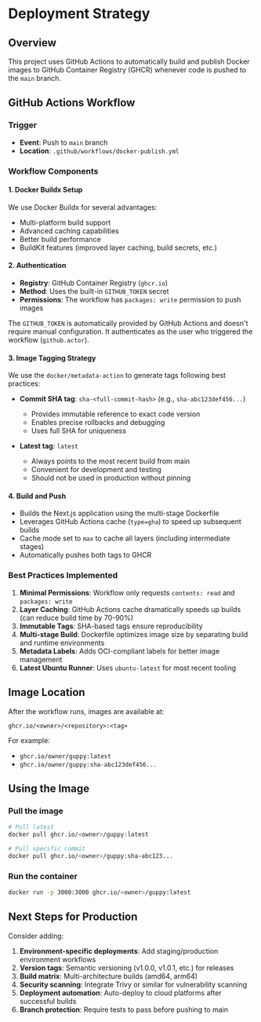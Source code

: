# Deployment Strategy

## Overview

This project uses GitHub Actions to automatically build and publish Docker images to GitHub Container Registry (GHCR) whenever code is pushed to the `main` branch.

## GitHub Actions Workflow

### Trigger

- **Event**: Push to `main` branch
- **Location**: `.github/workflows/docker-publish.yml`

### Workflow Components

#### 1. Docker Buildx Setup

We use Docker Buildx for several advantages:

- Multi-platform build support
- Advanced caching capabilities
- Better build performance
- BuildKit features (improved layer caching, build secrets, etc.)

#### 2. Authentication

- **Registry**: GitHub Container Registry (`ghcr.io`)
- **Method**: Uses the built-in `GITHUB_TOKEN` secret
- **Permissions**: The workflow has `packages: write` permission to push images

The `GITHUB_TOKEN` is automatically provided by GitHub Actions and doesn't require manual configuration. It authenticates as the user who triggered the workflow (`github.actor`).

#### 3. Image Tagging Strategy

We use the `docker/metadata-action` to generate tags following best practices:

- **Commit SHA tag**: `sha-<full-commit-hash>` (e.g., `sha-abc123def456...`)

  - Provides immutable reference to exact code version
  - Enables precise rollbacks and debugging
  - Uses full SHA for uniqueness

- **Latest tag**: `latest`
  - Always points to the most recent build from main
  - Convenient for development and testing
  - Should not be used in production without pinning

#### 4. Build and Push

- Builds the Next.js application using the multi-stage Dockerfile
- Leverages GitHub Actions cache (`type=gha`) to speed up subsequent builds
- Cache mode set to `max` to cache all layers (including intermediate stages)
- Automatically pushes both tags to GHCR

### Best Practices Implemented

1. **Minimal Permissions**: Workflow only requests `contents: read` and `packages: write`
2. **Layer Caching**: GitHub Actions cache dramatically speeds up builds (can reduce build time by 70-90%)
3. **Immutable Tags**: SHA-based tags ensure reproducibility
4. **Multi-stage Build**: Dockerfile optimizes image size by separating build and runtime environments
5. **Metadata Labels**: Adds OCI-compliant labels for better image management
6. **Latest Ubuntu Runner**: Uses `ubuntu-latest` for most recent tooling

## Image Location

After the workflow runs, images are available at:

```
ghcr.io/<owner>/<repository>:<tag>
```

For example:

- `ghcr.io/owner/guppy:latest`
- `ghcr.io/owner/guppy:sha-abc123def456...`

## Using the Image

### Pull the image

```bash
# Pull latest
docker pull ghcr.io/<owner>/guppy:latest

# Pull specific commit
docker pull ghcr.io/<owner>/guppy:sha-abc123...
```

### Run the container

```bash
docker run -p 3000:3000 ghcr.io/<owner>/guppy:latest
```

## Next Steps for Production

Consider adding:

1. **Environment-specific deployments**: Add staging/production environment workflows
2. **Version tags**: Semantic versioning (v1.0.0, v1.0.1, etc.) for releases
3. **Build matrix**: Multi-architecture builds (amd64, arm64)
4. **Security scanning**: Integrate Trivy or similar for vulnerability scanning
5. **Deployment automation**: Auto-deploy to cloud platforms after successful builds
6. **Branch protection**: Require tests to pass before pushing to main
